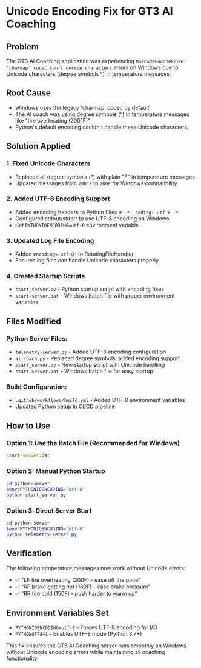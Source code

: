 # Unicode Encoding Fix for GT3 AI Coaching

## Problem

The GT3 AI Coaching application was experiencing `UnicodeEncodeError: 'charmap' codec can't encode characters` errors on Windows due to Unicode characters (degree symbols °) in temperature messages.

## Root Cause

- Windows uses the legacy 'charmap' codec by default
- The AI coach was using degree symbols (°) in temperature messages like "tire overheating (200°F)"
- Python's default encoding couldn't handle these Unicode characters

## Solution Applied

### 1. **Fixed Unicode Characters**

- Replaced all degree symbols (°) with plain "F" in temperature messages
- Updated messages from `200°F` to `200F` for Windows compatibility

### 2. **Added UTF-8 Encoding Support**

- Added encoding headers to Python files: `# -*- coding: utf-8 -*-`
- Configured stdout/stderr to use UTF-8 encoding on Windows
- Set `PYTHONIOENCODING=utf-8` environment variable

### 3. **Updated Log File Encoding**

- Added `encoding='utf-8'` to RotatingFileHandler
- Ensures log files can handle Unicode characters properly

### 4. **Created Startup Scripts**

- `start_server.py` - Python startup script with encoding fixes
- `start-server.bat` - Windows batch file with proper environment variables

## Files Modified

### Python Server Files:

- `telemetry-server.py` - Added UTF-8 encoding configuration
- `ai_coach.py` - Replaced degree symbols, added encoding support
- `start_server.py` - New startup script with Unicode handling
- `start-server.bat` - Windows batch file for easy startup

### Build Configuration:

- `.github/workflows/build.yml` - Added UTF-8 environment variables
- Updated Python setup in CI/CD pipeline

## How to Use

### Option 1: Use the Batch File (Recommended for Windows)

```cmd
start-server.bat
```

### Option 2: Manual Python Startup

```powershell
cd python-server
$env:PYTHONIOENCODING="utf-8"
python start_server.py
```

### Option 3: Direct Server Start

```powershell
cd python-server
$env:PYTHONIOENCODING="utf-8"
python telemetry-server.py
```

## Verification

The following temperature messages now work without Unicode errors:

- ✅ "LF tire overheating (200F) - ease off the pace"
- ✅ "RF brake getting hot (180F) - ease brake pressure"
- ✅ "RR tire cold (150F) - push harder to warm up"

## Environment Variables Set

- `PYTHONIOENCODING=utf-8` - Forces UTF-8 encoding for I/O
- `PYTHONUTF8=1` - Enables UTF-8 mode (Python 3.7+)

This fix ensures the GT3 AI Coaching server runs smoothly on Windows without Unicode encoding errors while maintaining all coaching functionality.

